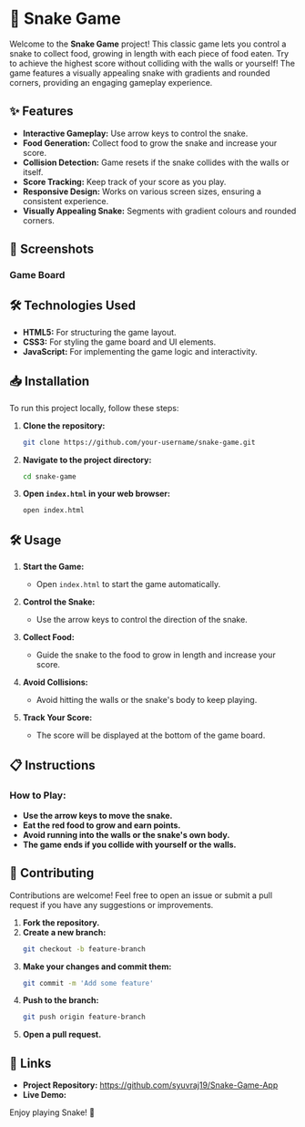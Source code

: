 # 🐍 Snake Game

Welcome to the **Snake Game** project! This classic game lets you control a snake to collect food, growing in length with each piece of food eaten. Try to achieve the highest score without colliding with the walls or yourself! The game features a visually appealing snake with gradients and rounded corners, providing an engaging gameplay experience.

## ✨ Features

- **Interactive Gameplay:** Use arrow keys to control the snake.
- **Food Generation:** Collect food to grow the snake and increase your score.
- **Collision Detection:** Game resets if the snake collides with the walls or itself.
- **Score Tracking:** Keep track of your score as you play.
- **Responsive Design:** Works on various screen sizes, ensuring a consistent experience.
- **Visually Appealing Snake:** Segments with gradient colours and rounded corners.

## 🎨 Screenshots

### Game Board


## 🛠️ Technologies Used

- **HTML5:** For structuring the game layout.
- **CSS3:** For styling the game board and UI elements.
- **JavaScript:** For implementing the game logic and interactivity.

## 📥 Installation

To run this project locally, follow these steps:

1. **Clone the repository:**
    ```bash
    git clone https://github.com/your-username/snake-game.git
    ```

2. **Navigate to the project directory:**
    ```bash
    cd snake-game
    ```

3. **Open `index.html` in your web browser:**
    ```bash
    open index.html
    ```

## 🛠️ Usage

1. **Start the Game:**
   - Open `index.html` to start the game automatically.

2. **Control the Snake:**
   - Use the arrow keys to control the direction of the snake.

3. **Collect Food:**
   - Guide the snake to the food to grow in length and increase your score.

4. **Avoid Collisions:**
   - Avoid hitting the walls or the snake's body to keep playing.

5. **Track Your Score:**
   - The score will be displayed at the bottom of the game board.

## 📋 Instructions

### How to Play:
- **Use the arrow keys to move the snake.**
- **Eat the red food to grow and earn points.**
- **Avoid running into the walls or the snake's own body.**
- **The game ends if you collide with yourself or the walls.**

## 🤝 Contributing

Contributions are welcome! Feel free to open an issue or submit a pull request if you have any suggestions or improvements.

1. **Fork the repository.**
2. **Create a new branch:**
    ```bash
    git checkout -b feature-branch
    ```
3. **Make your changes and commit them:**
    ```bash
    git commit -m 'Add some feature'
    ```
4. **Push to the branch:**
    ```bash
    git push origin feature-branch
    ```
5. **Open a pull request.**

## 🔗 Links

- **Project Repository:** https://github.com/syuvraj19/Snake-Game-App
- **Live Demo:**
  
Enjoy playing Snake! 🚀
